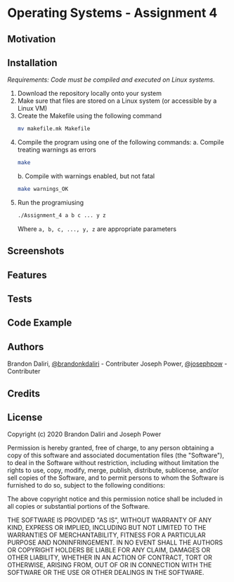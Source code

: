 # Operating Systems - Assignment 4

## Motivation
## Installation
*Requirements: Code must be compiled and executed on Linux systems.*
1. Download the repository locally onto your system
2. Make sure that files are stored on a Linux system (or accessible by a Linux VM)
3. Create the Makefile using the following command
    ```bash
    mv makefile.mk Makefile
    ```
4. Compile the program using one of the following commands:
    a. Compile treating warnings as errors
    ```bash
    make
    ```
    b. Compile with warnings enabled, but not fatal
    ```bash
    make warnings_OK
    ```
5. Run the programiusing
    ```bash
    ./Assignment_4 a b c ... y z
    ```
    Where ```a, b, c, ..., y, z``` are appropriate parameters

## Screenshots
## Features
## Tests
## Code Example

## Authors
Brandon Daliri, [@brandonkdaliri](https://github.com/brandonkdaliri) - Contributer
Joseph Power, [@josephpow](https://github.com/josephpow) - Contributer

## Credits

## License
Copyright (c) 2020 Brandon Daliri and Joseph Power

Permission is hereby granted, free of charge, to any person obtaining a copy
of this software and associated documentation files (the "Software"), to deal
in the Software without restriction, including without limitation the rights
to use, copy, modify, merge, publish, distribute, sublicense, and/or sell
copies of the Software, and to permit persons to whom the Software is
furnished to do so, subject to the following conditions:

The above copyright notice and this permission notice shall be included in all
copies or substantial portions of the Software.

THE SOFTWARE IS PROVIDED "AS IS", WITHOUT WARRANTY OF ANY KIND, EXPRESS OR
IMPLIED, INCLUDING BUT NOT LIMITED TO THE WARRANTIES OF MERCHANTABILITY,
FITNESS FOR A PARTICULAR PURPOSE AND NONINFRINGEMENT. IN NO EVENT SHALL THE
AUTHORS OR COPYRIGHT HOLDERS BE LIABLE FOR ANY CLAIM, DAMAGES OR OTHER
LIABILITY, WHETHER IN AN ACTION OF CONTRACT, TORT OR OTHERWISE, ARISING FROM,
OUT OF OR IN CONNECTION WITH THE SOFTWARE OR THE USE OR OTHER DEALINGS IN THE
SOFTWARE.